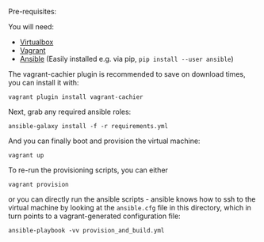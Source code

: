 Pre-requisites:

You will need:

- [Virtualbox](https://www.virtualbox.org/wiki/Downloads)
- [Vagrant](https://www.vagrantup.com/downloads.html)
- [Ansible](http://docs.ansible.com/ansible/intro_installation.html)
  (Easily installed e.g. via pip, ``pip install --user ansible``)

The vagrant-cachier plugin is recommended to save on download times, you can 
install it with:

    vagrant plugin install vagrant-cachier
    
Next, grab any required ansible roles:

    ansible-galaxy install -f -r requirements.yml
    
And you can finally boot and provision the virtual machine:

    vagrant up
    
To re-run the provisioning scripts, you can either 
    
    vagrant provision
    
or you can directly run the ansible scripts - ansible knows how to ssh to the
virtual machine by looking at the `ansible.cfg` file in this directory, which 
in turn points to a vagrant-generated configuration file:

    ansible-playbook -vv provision_and_build.yml
